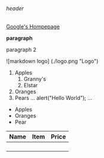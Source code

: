 ###### header 

[Google's Hompepage](http://google.com)

__paragraph__

paragraph 2

![markdown logo] (./logo.png "Logo") 

1. Apples
	1. Granny's
	2. Elstar
2. Oranges
3. Pears
...
alert("Hello World");
...

* Apples
* Oranges
* Pear

| Name		|	Item 	|	Price	|
|---------------|---------------|---------------|
|		|		|		|
|		|		|		|
|		|		|		|
|		|		|		|